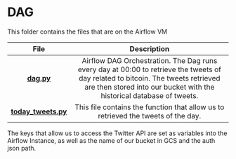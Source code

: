 # DAG 

This folder contains the files that are on the Airflow VM

|**File**|**Description**|
|:---:|:---:|
|**[dag.py](https://github.com/ro-juja/probable-umbrella/blob/main/DAG/dag.py)**|Airflow DAG Orchestration. The Dag runs every day at 00:00 to retrieve the tweets of day related to bitcoin. The tweets retrieved are then stored into our bucket with the historical database of tweets.|
|**[today_tweets.py](https://github.com/ro-juja/probable-umbrella/blob/main/DAG/today_tweets.py)**|This file contains the function that allow us to retrieved the tweets of the day.|

The keys that allow us to access the Twitter API are set as variables into the Airflow Instance, as well as the name of our bucket in GCS and the auth json path. 
